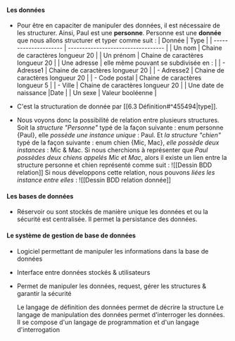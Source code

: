#### Les données

- Pour être en capaciter de manipuler des données, il est nécessaire de les structurer. Ainsi, Paul est une **personne**. Personne est une **donnée** que nous allons structurer et typer comme suit :
| Donnée             | Type                               |
| --------------------- | ---------------------------------- |
| Un nom                | Chaine de caractères longueur 20   |
| Un prénom             | Chaine de caractères longueur 20   |
| Une adresse           | elle même pouvant se subdivisée en : |
| - Adresse1              | Chaine de caractères longueur 20                                   |
| - Adresse2              |  Chaine de caractères longueur 20                                  |
| - Code postal           |  Chaine de caractères longueur 5                                 |
| - Ville                 |     Chaine de caractères longueur 20                               |
| Une date de naissance |Date                                    |
| Un sexe               | Valeur booléenne                                   |
- C'est la structuration de donnée par [[6.3 Définition#^455494|type]].

- Nous voyons donc la possibilité de relation entre plusieurs structures.
	 Soit la *structure "Personne"* typé de la façon suivante : enum personne {Paul}, elle *possède une instance unique* : Paul. Et *la structure "chien"* typé de la façon suivante : enum chien {Mic, Mac}, *elle possède deux instances* : Mic & Mac.
	Si nous cherchions à représenter que *Paul possèdes deux chiens appelés Mic et Mac*, alors il existe un lien entre la structure personne et chien représenté comme suit : ![[Dessin BDD relation]]
	Si nous développons cette relation, nous pouvons *liées les instance entre elles* :
		![[Dessin BDD relation donnée]]

#### Les bases de données
- Réservoir ou sont stockés de manière unique les données et ou la sécurité est centralisée. Il permet la persistance des données.

#### Le système de gestion de base de données
- Logiciel permettant de manipuler les informations dans la base de données
- Interface entre données stockés & utilisateurs
- Permet de manipuler les données, request, gérer les structures & garantir la sécurité

	Le langage de définition des données permet de décrire la structure
	Le langage de manipulation des données permet d'interroger les données. Il se compose d'un langage de programmation et d'un langage d'interrogation


